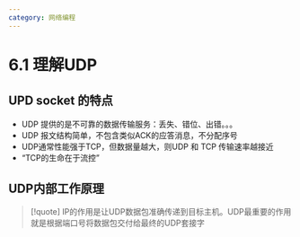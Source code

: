 ```yaml
---
category: 网络编程
---
```

# 6.1 理解UDP

## UPD socket 的特点
- UDP 提供的是不可靠的数据传输服务：丢失、错位、出错。。。
- UDP 报文结构简单，不包含类似ACK的应答消息，不分配序号
- UDP通常性能强于TCP，但数据量越大，则UDP 和 TCP 传输速率越接近
- “TCP的生命在于流控”


## UDP内部工作原理
>[!quote]
>IP的作用是让UDP数据包准确传递到目标主机。UDP最重要的作用就是根据端口号将数据包交付给最终的UDP套接字

